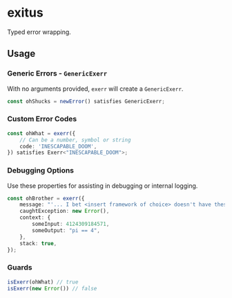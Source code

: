 # exitus

Typed error wrapping.

## Usage

### Generic Errors - `GenericExerr`

With no arguments provided, `exerr` will create a `GenericExerr`.

```ts
const ohShucks = newError() satisfies GenericExerr;
```

### Custom Error Codes

```ts
const ohWhat = exerr({
    // Can be a number, symbol or string
    code: 'INESCAPABLE_DOOM',
}) satisfies Exerr<"INESCAPABLE_DOOM">;
```

### Debugging Options

Use these properties for assisting in debugging or internal logging.

```ts
const ohBrother = exerr({
    message: "'... I bet <insert framework of choice> doesn't have these issues.'",
    caughtException: new Error(),
    context: {
        someInput: 4124309184571,
        someOutput: "pi == 4",
    },
    stack: true,
});
```

### Guards

```ts
isExerr(ohWhat) // true
isExerr(new Error()) // false
```

